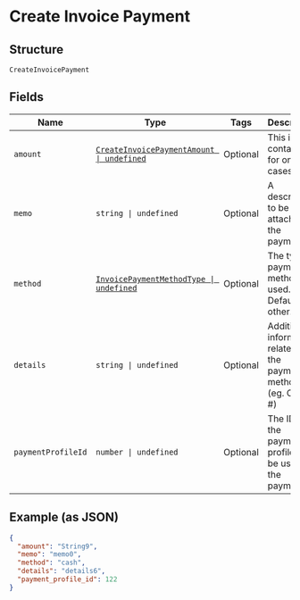 
# Create Invoice Payment

## Structure

`CreateInvoicePayment`

## Fields

| Name | Type | Tags | Description |
|  --- | --- | --- | --- |
| `amount` | [`CreateInvoicePaymentAmount \| undefined`](../../doc/models/containers/create-invoice-payment-amount.md) | Optional | This is a container for one-of cases. |
| `memo` | `string \| undefined` | Optional | A description to be attached to the payment. |
| `method` | [`InvoicePaymentMethodType \| undefined`](../../doc/models/invoice-payment-method-type.md) | Optional | The type of payment method used. Defaults to other. |
| `details` | `string \| undefined` | Optional | Additional information related to the payment method (eg. Check #) |
| `paymentProfileId` | `number \| undefined` | Optional | The ID of the payment profile to be used for the payment. |

## Example (as JSON)

```json
{
  "amount": "String9",
  "memo": "memo0",
  "method": "cash",
  "details": "details6",
  "payment_profile_id": 122
}
```

